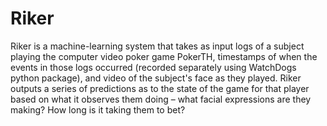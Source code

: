 # Riker
Riker is a machine-learning system that takes as input logs of a subject playing the computer video poker game PokerTH, timestamps of when the events in those logs occurred (recorded separately using WatchDogs python package), and video of the subject's face as they played. Riker outputs a series of predictions as to the state of the game for that player based on what it observes them doing – what facial expressions are they making? How long is it taking them to bet?
